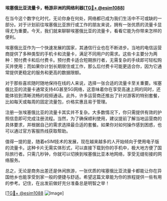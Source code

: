 **埃塞俄比亚流量卡，畅游非洲的网络利器[[TG💪+ @esim1088](https://t.me/s/esim1088)]**

在当今这个数字化时代，无论你身在何处，网络都已成为我们生活中不可或缺的一部分。对于计划前往埃塞俄比亚旅行或工作的朋友来说，拥有一张优质的流量卡显得尤为重要。今天，我们就来聊聊埃塞俄比亚的流量卡，看看它能为你带来怎样的便利。

埃塞俄比亚作为一个快速发展的国家，其通信行业也在不断进步。当地的电信运营商提供了多种类型的手机卡和流量卡，满足不同用户的需求。这些卡主要分为两种：预付费卡和后付费卡。预付费卡适合短期旅行者，无需复杂的手续即可轻松购买并使用；而如果你计划长期居住或工作，那么后付费卡可能更适合你，因为它通常提供更稳定的服务和更高的数据限额。

对于那些喜欢随时随地保持在线的人来说，选择一张合适的流量卡至关重要。埃塞俄比亚的流量卡通常支持4G甚至5G网络，这意味着你在享受高速上网的同时，还能体验到清晰流畅的视频通话。此外，许多运营商还推出了针对游客的特别套餐，比如每天或每周的固定流量包，价格实惠且易于管理。

注册一张埃塞俄比亚的流量卡其实并不复杂。大多数情况下，你只需提供有效的护照信息即可完成注册流程。当然，为了确保顺利使用，建议提前了解当地运营商的具体要求，并根据自己的需求选择最合适的套餐。如果你对如何操作感到困惑，也可以通过官方客服热线获取帮助。

值得一提的是，随着eSIM技术的发展，现在越来越多的人开始倾向于使用电子版的流量卡。这种卡片无需实体形式，可以直接下载到你的手机中，极大地方便了国际旅行者。只需几秒钟，你就可以切换到埃塞俄比亚本地网络，享受无缝衔接的网络服务。

总之，无论是商务出差还是休闲旅游，一张优质的埃塞俄比亚流量卡都能让你在异国他乡也能享受到家一般的便捷与舒适。希望这篇文章能为你的旅程提供一些有用的参考。记住，在出发前做好充分准备总是明智之举！

[[TG💪+ @esim1088](https://t.me/s/esim1088) ![Image](https://i.postimg.cc/4NQfJmqS/Snipaste-2025-05-13-00-14-12.png)]